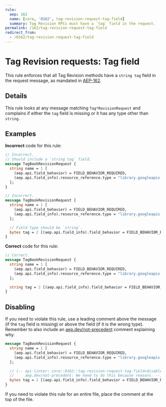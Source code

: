 ```yaml
---
rule:
  aep: 162
  name: [core, '0162', tag-revision-request-tag-field]
  summary: Tag Revision RPCs must have a `tag` field in the request.
permalink: /162/tag-revision-request-tag-field
redirect_from:
  - /0162/tag-revision-request-tag-field
---
```


# Tag Revision requests: Tag field

This rule enforces that all Tag Revision methods have a `string tag`
field in the request message, as mandated in [AEP-162][].

## Details

This rule looks at any message matching `Tag*RevisionRequest` and complains if
either the `tag` field is missing or it has any type other than `string`.

## Examples

**Incorrect** code for this rule:

```proto
// Incorrect.
// Should include a `string tag` field.
message TagBookRevisionRequest {
  string name = 1 [
    (aep.api.field_behavior) = FIELD_BEHAVIOR_REQUIRED,
    (aep.api.field_info).resource_reference.type = "library.googleapis.com/Book"
  ];
}
```

```proto
// Incorrect.
message TagBookRevisionRequest {
  string name = 1 [
    (aep.api.field_behavior) = FIELD_BEHAVIOR_REQUIRED,
    (aep.api.field_info).resource_reference.type = "library.googleapis.com/Book"
  ];

  // Field type should be `string`.
  bytes tag = 2 [(aep.api.field_info).field_behavior = FIELD_BEHAVIOR_REQUIRED];
}
```

**Correct** code for this rule:

```proto
// Correct.
message TagBookRevisionRequest {
  string name = 1 [
    (aep.api.field_behavior) = FIELD_BEHAVIOR_REQUIRED,
    (aep.api.field_info).resource_reference.type = "library.googleapis.com/Book"
  ];

  string tag = 2 [(aep.api.field_info).field_behavior = FIELD_BEHAVIOR_REQUIRED];
}
```

## Disabling

If you need to violate this rule, use a leading comment above the message (if
the `tag` field is missing) or above the field (if it is the wrong type).
Remember to also include an [aep.dev/not-precedent][] comment explaining why.

```proto
message TagBookRevisionRequest {
  string name = 1 [
    (aep.api.field_behavior) = FIELD_BEHAVIOR_REQUIRED,
    (aep.api.field_info).resource_reference.type = "library.googleapis.com/Book"
  ];

  // (-- api-linter: core::0162::tag-revision-request-tag-field=disabled
  //     aep.dev/not-precedent: We need to do this because reasons. --)
  bytes tag = 2 [(aep.api.field_info).field_behavior = FIELD_BEHAVIOR_REQUIRED];
}
```

If you need to violate this rule for an entire file, place the comment at the
top of the file.

[aep-162]: https://aep.dev/162
[aep.dev/not-precedent]: https://aep.dev/not-precedent
